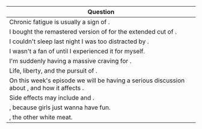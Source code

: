 Question |
--- |
Chronic fatigue is usually a sign of <BLANK>. |
I bought the remastered version of <BLANK> for the extended cut of <BLANK>. |
I couldn't sleep last night I was too distracted by <BLANK>. |
I wasn't a fan of <BLANK> until I experienced it for myself. |
I'm suddenly having a massive craving for <BLANK>. |
Life, liberty, and the pursuit of <BLANK>. |
On this week's episode we will be having a serious discussion about <BLANK>, and how it affects <BLANK>. |
Side effects may include <BLANK> and <BLANK>. |
<BLANK>, because girls just wanna have fun. |
<BLANK>, the other white meat. |

